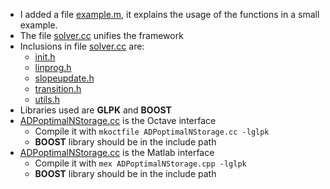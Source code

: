 - I added a file [example.m](https://github.com/rezahousseini/optimal-storage-dynamic/blob/multios/example.m), it explains the usage of the functions in a small example.
- The file [solver.cc](https://github.com/rezahousseini/optimal-storage-dynamic/blob/multios/solver.cc) unifies the framework
- Inclusions in file [solver.cc](https://github.com/rezahousseini/optimal-storage-dynamic/blob/multios/solver.cc) are:
	- [init.h](https://github.com/rezahousseini/optimal-storage-dynamic/blob/multios/init.h)
	- [linprog.h](https://github.com/rezahousseini/optimal-storage-dynamic/blob/multios/linprog.h)
	- [slopeupdate.h](https://github.com/rezahousseini/optimal-storage-dynamic/blob/multios/slopeupdate.h)
	- [transition.h](https://github.com/rezahousseini/optimal-storage-dynamic/blob/multios/transition.h)
	- [utils.h](https://github.com/rezahousseini/optimal-storage-dynamic/blob/multios/utils.h)
- Libraries used are **GLPK** and **BOOST**
- [ADPoptimalNStorage.cc](https://github.com/rezahousseini/optimal-storage-dynamic/blob/multios/ADPoptimalNStorage.cc) is the Octave interface
	- Compile it with `mkoctfile ADPoptimalNStorage.cc -lglpk`
	- **BOOST** library should be in the include path
- [ADPoptimalNStorage.cc](https://github.com/rezahousseini/optimal-storage-dynamic/blob/multios/ADPoptimalNStorage.cc) is the Matlab interface
	- Compile it with `mex ADPoptimalNStorage.cpp -lglpk`
	- **BOOST** library should be in the include path
